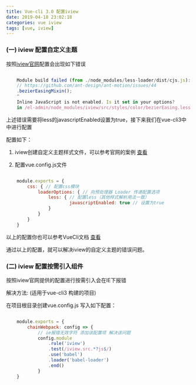 ```yaml
---
title: Vue-cli 3.0 配置iview
date: 2019-04-18 23:02:18
categories: vue iview
tags: [vue, iview] 
---
```


###  (一) iview 配置自定义主题

按照[iview官网](https://www.iviewui.com/)配置会出现如下错误

```js

    Module build failed (from ./node_modules/less-loader/dist/cjs.js):
    // https://github.com/ant-design/ant-motion/issues/44
    .bezierEasingMixin();
    ^
    Inline JavaScript is not enabled. Is it set in your options?
    in /el-admin/node_modules/iview/src/styles/color/bezierEasing.less (line 111, column 0)

```

上述错误需要将less的javascriptEnabled设置为true，接下来我们在vue-cli3中中进行配置

配置如下：

1. iview创建自定义主题样式文件，可以参考官网的案例 [查看](https://www.iviewui.com/docs/guide/theme)

2. 配置vue.config.js文件

```js

    module.exports = {
        css: { // 配置css模块
            loaderOptions: { // 向预处理器 Loader 传递配置选项
                less: { // 配置less（其他样式解析用法一致）
                        javascriptEnabled: true // 设置为true
                }
            }
        }
    }

```

以上的配置你也可以参考VueCli文档 [查看](https://www.iviewui.com/docs/guide/theme)

通过以上的配置，就可以解决iview的自定义主题的错误问题。

### (二) iview 配置按需引入组件

按照iview官网提供的配置进行按需引入会在IE下报错

解决方法: (适用于vue-cli3 构建的项目)

在项目根目录创建vue.config.js 写入如下配置：

```js

    module.exports = { 
        chainWebpack: config => { 
            // ie报错无效字符 添加该配置项 解决该问题 
            config.module
                .rule('iview') 
                .test(/iview.src.*?js$/) 
                .use('babel') 
                .loader('babel-loader') 
                .end() 
            } 
    }

```